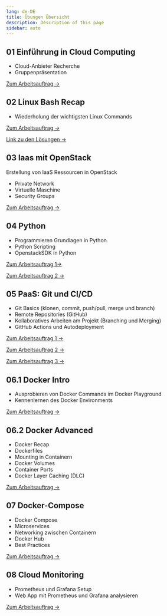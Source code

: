 ```yaml
---
lang: de-DE
title: Übungen Übersicht
description: Description of this page
sidebar: auto
---
```


## 01 Einführung in Cloud Computing
- Cloud-Anbieter Recherche
- Gruppenpräsentation

[Zum Arbeitsauftrag ->](/exercises/01-cloud-intro/01-cloud-intro)

## 02 Linux Bash Recap
- Wiederholung der wichtigsten Linux Commands
  
[Zum Arbeitsauftrag ->](/exercises/02-linux-bash/02-linux-bash-exercises)

[Link zu den Lösungen ->](/exercises/02-linux-bash/02-linux-bash-exercises-solutions)

## 03 Iaas mit OpenStack 
Erstellung von IaaS Ressourcen in OpenStack
- Private Network
- Virtuelle Maschine
- Security Groups

[Zum Arbeitsauftrag ->](/exercises/03-iaas/03-openstack-intro)

## 04 Python
- Programmieren Grundlagen in Python
- Python Scripting
- OpenstackSDK in Python
  
[Zum Arbeitsauftrag 1->](/exercises/04-python/04-python)

[Zum Arbeitsauftrag 2 ->](/exercises/04-python/04-python-sdk)


## 05 PaaS: Git und CI/CD
- Git Basics (klonen, commit, push/pull, merge und branch)
- Remote Repositories (GitHub)
- Kollaboratives Arbeiten am Projekt (Branching und Merging)
- GitHub Actions und Autodeployment

[Zum Arbeitsauftrag 1 ->](/exercises/05-paas/05-git)

[Zum Arbeitsauftrag 2 ->](/exercises/05-paas/05-git2)

[Zum Arbeitsauftrag 3 ->](/exercises/05-paas/05-cicd)


## 06.1 Docker Intro
- Ausprobieren von Docker Commands im Docker Playground
- Kennenlernen des Docker Environments

[Zum Arbeitsauftrag ->](/exercises/06-containerization/06-containerization)

## 06.2 Docker Advanced
- Docker Recap
- Dockerfiles
- Mounting in Containern
- Docker Volumes
- Container Ports
- Docker Layer Caching (DLC)

[Zum Arbeitsauftrag ->](/exercises/06-docker/06-docker)


## 07 Docker-Compose
- Docker Compose
- Microservices
- Networking zwischen Containern
- Docker Hub
- Best Practices

[Zum Arbeitsauftrag ->](/exercises/07-docker-compose/07-docker-compose)

## 08 Cloud Monitoring
- Prometheus und Grafana Setup
- Web App mit Prometheus und Grafana analysieren


[Zum Arbeitsauftrag ->](/exercises/08-monitoring/08-monitoring)


<!--
## 09 Cloud Migration Case Study - Projekttage
- Ausarbeitung einer Case Study
- Recherche zu Cloud Migration Strategie eines ausgewählten Unternehmens
- Erstellung Präsentation
- Präsentation am 14.1.2022

<p>
<a href="/CloudComputingCWA2021/exercises/08-casestudy/08-casestudy" class="nav-link action-button">
  Zur Übung →
</a>
</p>

## 10 Container-as-a-Service in Azure

- Ausführen von Docker-Containern mit Azure Container Instances
- Konfigurieren von Azure Container Instances
- Erstellen und Speichern von Containerimages mit Azure Container Registry
- Moodlequiz zu den Tutorials

<p>
<a href="/CloudComputingCWA2021/exercises/09-caas/09-caas" class="nav-link action-button">
  Zur Übung →
</a>
</p>

## 11 Azure Functions
* Azure Function Projekt einrichten
* Projektstruktur verstehen
* Function lokal ausführen
* Function in Azure deployen

<p>
<a href="/CloudComputingCWA2021/exercises/10-faas/10-faas" class="nav-link action-button">
  Zur Übung →
</a>
</p>

-->